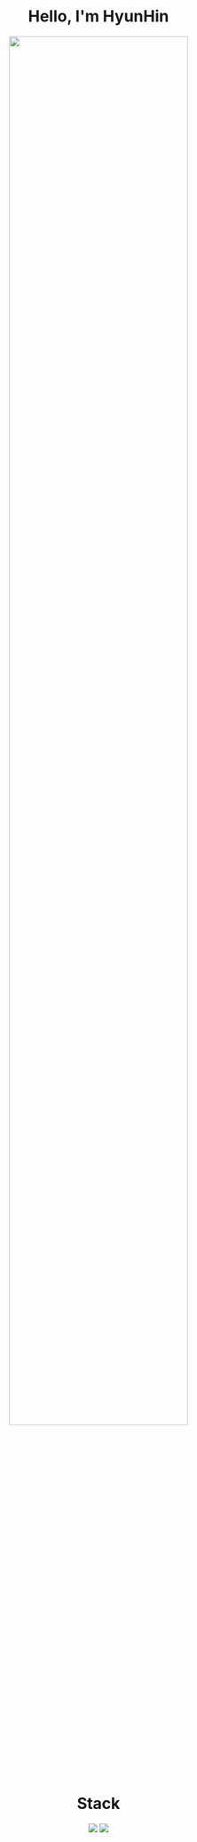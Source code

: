 <div align="center">



# Hello, I'm HyunHin

<img width="80%" src="https://user-images.githubusercontent.com/84770552/141745524-65af6c6d-7c47-4f90-9851-8578277d503f.gif"/>
  
# Stack

<img src="https://img.shields.io/badge/Java-007396?style=flat-square&logo=Java&logoColor=white"/>
<img src="https://img.shields.io/badge/Android-3DDC84?style=flat-square&logo=Android&logoColor=white"/>



</div>
